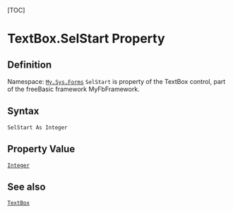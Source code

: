 [TOC]
# TextBox.SelStart Property

## Definition
Namespace: [`My.Sys.Forms`](My.Sys.Forms.md)
`SelStart` is property of the TextBox control, part of the freeBasic framework MyFbFramework.
## Syntax
```freeBasic
SelStart As Integer
```
## Property Value
[`Integer`]("https://www.freebasic.net/wiki/KeyPgInteger")
## See also
[`TextBox`](TextBox.md)
